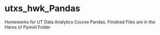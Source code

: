 # utxs_hwk_Pandas
Homeworks for UT Data Analytics Course Pandas.  Finished Files are in the Heros of Pymoli Folder


